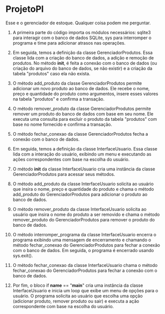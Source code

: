 # ProjetoPI
Esse e o gerenciador de estoque. Qualquer coisa podem me perguntar.
1. A primeira parte do código importa os módulos necessários: sqlite3 para interagir com o banco de dados SQLite, sys para interromper o programa e time para adicionar atrasos nas operações.

2. Em seguida, temos a definição da classe GerenciadorProdutos. Essa classe lida com a criação do banco de dados, a adição e remoção de produtos. No método __init__, é feita a conexão com o banco de dados (ou criação do arquivo do banco de dados, se não existir) e a criação da tabela "produtos" caso ela não exista.

3. O método add_produto da classe GerenciadorProdutos permite adicionar um novo produto ao banco de dados. Ele recebe o nome, preço e quantidade do produto como argumentos, insere esses valores na tabela "produtos" e confirma a transação.

4. O método remover_produto da classe GerenciadorProdutos permite remover um produto do banco de dados com base em seu nome. Ele executa uma consulta para excluir o produto da tabela "produtos" com base no nome fornecido e confirma a transação.

5. O método fechar_conexao da classe GerenciadorProdutos fecha a conexão com o banco de dados.

6. Em seguida, temos a definição da classe InterfaceUsuario. Essa classe lida com a interação do usuário, exibindo um menu e executando as ações correspondentes com base na escolha do usuário.

7. O método __init__ da classe InterfaceUsuario cria uma instância da classe GerenciadorProdutos para acessar seus métodos.

8. O método add_produto da classe InterfaceUsuario solicita ao usuário que insira o nome, preço e quantidade do produto e chama o método add_produto do GerenciadorProdutos para adicionar o produto ao banco de dados.

9. O método remover_produto da classe InterfaceUsuario solicita ao usuário que insira o nome do produto a ser removido e chama o método remover_produto do GerenciadorProdutos para remover o produto do banco de dados.

10. O método interromper_programa da classe InterfaceUsuario encerra o programa exibindo uma mensagem de encerramento e chamando o método fechar_conexao do GerenciadorProdutos para fechar a conexão com o banco de dados. Em seguida, o programa é encerrado usando sys.exit().

11. O método fechar_conexao da classe InterfaceUsuario chama o método fechar_conexao do GerenciadorProdutos para fechar a conexão com o banco de dados.

12. Por fim, o bloco if __name__ == "__main__" cria uma instância da classe InterfaceUsuario e inicia um loop que exibe um menu de opções para o usuário. O programa solicita ao usuário que escolha uma opção (adicionar produto, remover produto ou sair) e executa a ação correspondente com base na escolha do usuário.
